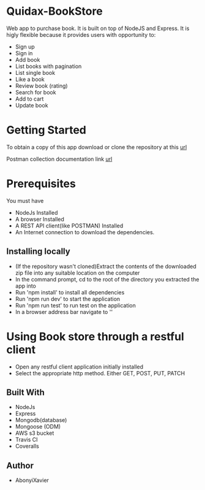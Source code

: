 # Quidax-BookStore

Web app to purchase book. It is built on top of NodeJS and Express. It is higly flexible because it provides users with opportunity to:

- Sign up
- Sign in
- Add book
- List books with pagination
- List single book
- Like a book
- Review book (rating)
- Search for book
- Add to cart
- Update book

# Getting Started

To obtain a copy of this app download or clone the repository at this [url](https://github.com/AbonyiXavier/Quidax-BookStore)

Postman collection documentation link [url](https://documenter.getpostman.com/view/7775892/TzzHmso4)

# Prerequisites

You must have

- NodeJs Installed
- A browser Installed
- A REST API client(like POSTMAN) Installed
- An Internet connection to download the dependencies.

## Installing locally

- (If the repository wasn't cloned)Extract the contents of the downloaded zip file into any suitable location on the computer
- In the command prompt, cd to the root of the directory you extracted the app into
- Run 'npm install' to install all dependencies
- Run 'npm run dev' to start the application
- Run 'npm run test' to run test on the application
- In a browser address bar navigate to ''

# Using Book store through a restful client

- Open any restful client application initially installed
- Select the appropriate http method. Either GET, POST, PUT, PATCH

## Built With

- NodeJs
- Express
- Mongodb(database)
- Mongoose (ODM)
- AWS s3 bucket
- Travis CI
- Coveralls

## Author

- AbonyiXavier
